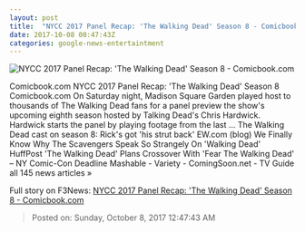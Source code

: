 ```yaml
---
layout: post
title:  "NYCC 2017 Panel Recap: 'The Walking Dead' Season 8 - Comicbook.com"
date: 2017-10-08 00:47:43Z
categories: google-news-entertaintment
---
```


![NYCC 2017 Panel Recap: 'The Walking Dead' Season 8 - Comicbook.com](http://media.comicbook.com/2017/09/twd-caryl-s8-1023708-640x320.jpg)

Comicbook.com NYCC 2017 Panel Recap: 'The Walking Dead' Season 8 Comicbook.com On Saturday night, Madison Square Garden played host to thousands of The Walking Dead fans for a panel preview the show's upcoming eighth season hosted by Talking Dead's Chris Hardwick. Hardwick starts the panel by playing footage from the last ... The Walking Dead cast on season 8: Rick's got 'his strut back' EW.com (blog) We Finally Know Why The Scavengers Speak So Strangely On 'Walking Dead' HuffPost 'The Walking Dead' Plans Crossover With 'Fear The Walking Dead' – NY Comic-Con Deadline Mashable - Variety - ComingSoon.net - TV Guide all 145 news articles »


Full story on F3News: [NYCC 2017 Panel Recap: 'The Walking Dead' Season 8 - Comicbook.com](http://www.f3nws.com/n/zHSCSJ)

> Posted on: Sunday, October 8, 2017 12:47:43 AM
